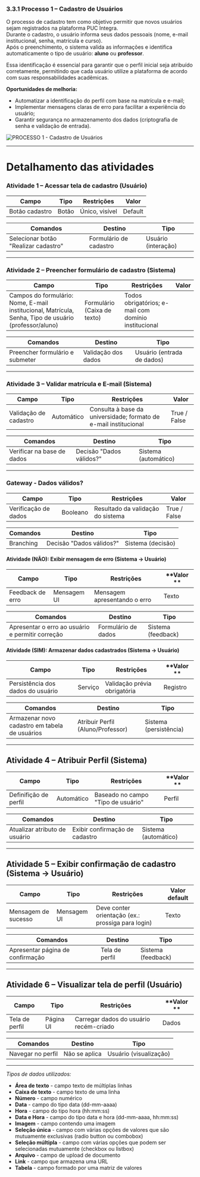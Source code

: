 ### 3.3.1 Processo 1 – Cadastro de Usuários

O processo de cadastro tem como objetivo permitir que novos usuários sejam registrados na plataforma PUC Integra.  
Durante o cadastro, o usuário informa seus dados pessoais (nome, e-mail institucional, senha, matrícula e curso).  
Após o preenchimento, o sistema valida as informações e identifica automaticamente o tipo de usuário: **aluno** ou **professor**.  

Essa identificação é essencial para garantir que o perfil inicial seja atribuído corretamente, permitindo que cada usuário utilize a plataforma de acordo com suas responsabilidades acadêmicas.  

**Oportunidades de melhoria:**  
- Automatizar a identificação do perfil com base na matrícula e e-mail;  
- Implementar mensagens claras de erro para facilitar a experiência do usuário;  
- Garantir segurança no armazenamento dos dados (criptografia de senha e validação de entrada). 

![PROCESSO 1 - Cadastro de Usuários](../images/p1_CadastroUsuário.png "Modelo BPMN do Processo 1.")

---

# Detalhamento das atividades  

### Atividade 1 – Acessar tela de cadastro (Usuário)

| **Campo**         | **Tipo**       | **Restrições**              | **Valor**         |
|-------------------|----------------|-----------------------------|-------------------|
| Botão cadastro    | Botão          | Único, visível              |  Default          |

| **Comandos**      | **Destino**            | **Tipo**   |
|-------------------|------------------------|------------|
| Selecionar botão "Realizar cadastro"| Formulário de cadastro| Usuário (interação)   |

---

### Atividade 2 – Preencher formulário de cadastro (Sistema)

| **Campo**             | **Tipo**        | **Restrições**                                        | **Valor** |
|-----------------------|-----------------|-------------------------------------------------------|-------------------|
| Campos do formulário: Nome, E-mail institucional, Matrícula, Senha, Tipo de usuário (professor/aluno) | Formulário (Caixa de texto)  | Todos obrigatórios; e-mail com domínio institucional |                   |

| **Comandos**          | **Destino**                    | **Tipo**   |
|-----------------------|--------------------------------|------------|
| Preencher formulário e submeter | Validação dos dados | Usuário (entrada de dados) |


---

### Atividade 3 – Validar matrícula e E-mail (Sistema)

| Campo | Tipo | Restrições |  **Valor** |
|-------|------|------------|------------|
| Validação de cadastro | Automático | Consulta à base da universidade; formato de e-mail institucional | True / False |


| **Comandos**       | **Destino**                | **Tipo**   |
|--------------------|----------------------------|------------|
| Verificar na base de dados| Decisão "Dados válidos?"       | Sistema (automático)|

---


### Gateway - Dados válidos?
| **Campo**         | **Tipo**    | **Restrições**                                 | **Valor** |
|--------------------|-------------|-----------------------------------------------|-----------|
| Verificação de dados| Booleano    | Resultado da validação do sistema  | True / False        |

| **Comandos**       | **Destino**                      | **Tipo**   |
|--------------------|----------------------------------|------------|
| Branching          | Decisão "Dados válidos?"         | Sistema (decisão)|


#### Atividade (NÃO): Exibir mensagem de erro (Sistema → Usuário)

| **Campo**          | **Tipo**    | **Restrições**                | **Valor ** |
|--------------------|-------------|-------------------------------|------------|
| Feedback de erro   | Mensagem UI | Mensagem apresentando o erro  | Texto      |

| **Comandos**       | **Destino**                      | **Tipo**   |
|--------------------|----------------------------------|------------|
| Apresentar o erro ao usuário e permitir correção| Formulário de dados  | Sistema (feedback) |


#### Atividade (SIM): Armazenar dados cadastrados (Sistema → Usuário)

| **Campo**          | **Tipo**    | **Restrições**                | **Valor ** |
|--------------------|-------------|-------------------------------|------------|
| Persistência dos dados do usuário  | Serviço | Validação prévia obrigatória  | Registro  |

| **Comandos**       | **Destino**                      | **Tipo**   |
|--------------------|----------------------------------|------------|
|Armazenar novo cadastro em tabela de usuários| Atribuir Perfil (Aluno/Professor)  | Sistema (persistência) |


---

## Atividade 4 – Atribuir Perfil (Sistema)

| **Campo**               | **Tipo**    | **Restrições**                         | **Valor ** |
|-------------------------|-------------|----------------------------------------|------------|
| Definifição de perfil   | Automático  | Baseado no campo "Tipo de usuário"     | Perfil     |

| **Comandos**       | **Destino**                                   | **Tipo**  |
|--------------------|-----------------------------------------------|-----------|
|Atualizar atributo de usuário    | Exibir confirmação de cadastro   | Sistema (automático) |


---

## Atividade 5 – Exibir confirmação de cadastro (Sistema → Usuário)
 
| **Campo**         | **Tipo**        | **Restrições**                              | **Valor default** |
|-------------------|-----------------|---------------------------------------------|-------------------|
| Mensagem de sucesso   | Mensagem UI   | Deve conter orientação (ex.: prossiga para login)  |  Texto   |

| **Comandos**       | **Destino**                 | **Tipo**   |
|--------------------|-----------------------------|------------|
| Apresentar página de confirmação | Tela de perfil| Sistema (feedback)|


---

## Atividade 6 – Visualizar tela de perfil (Usuário)

| **Campo**            | **Tipo**    | **Restrições**                       | **Valor ** |
|----------------------|-------------|--------------------------------------|------------|
| Tela de perfil       | Página UI   | Carregar dados do usuário recém-criado | Dados    |

| **Comandos**       | **Destino**          | **Tipo**   |
|--------------------|----------------------|------------|
| Navegar no perfil  | Não se aplica        | Usuário (visualização)|

---


_Tipos de dados utilizados:_  

* **Área de texto** - campo texto de múltiplas linhas  
* **Caixa de texto** - campo texto de uma linha  
* **Número** - campo numérico  
* **Data** - campo do tipo data (dd-mm-aaaa)  
* **Hora** - campo do tipo hora (hh:mm:ss)  
* **Data e Hora** - campo do tipo data e hora (dd-mm-aaaa, hh:mm:ss)  
* **Imagem** - campo contendo uma imagem  
* **Seleção única** - campo com várias opções de valores que são mutuamente exclusivas (radio button ou combobox)  
* **Seleção múltipla** - campo com várias opções que podem ser selecionadas mutuamente (checkbox ou listbox)  
* **Arquivo** - campo de upload de documento  
* **Link** - campo que armazena uma URL  
* **Tabela** - campo formado por uma matriz de valores  
